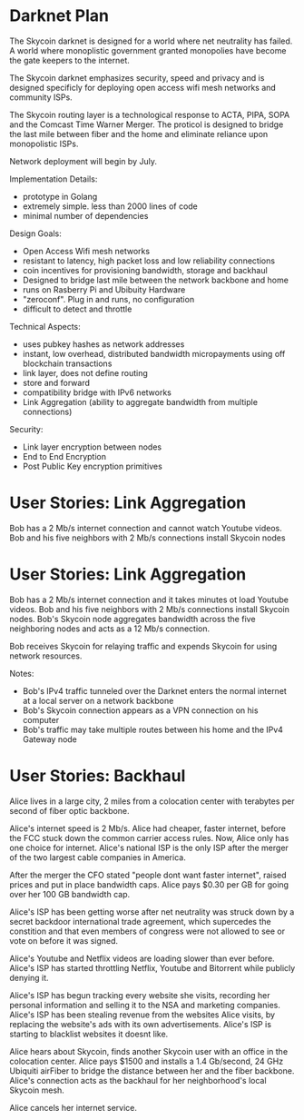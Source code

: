 

Darknet Plan
============

The Skycoin darknet is designed for a world where net neutrality has failed. A world where monoplistic government granted monopolies have become the gate keepers to the internet.

The Skycoin darknet emphasizes security, speed and privacy and is designed specificly for deploying open access wifi mesh networks and community ISPs.

The Skycoin routing layer is a technological response to ACTA, PIPA, SOPA and the Comcast Time Warner Merger. The proticol is designed to bridge the last mile between fiber and the home and eliminate reliance upon monopolistic ISPs.

Network deployment will begin by July.

Implementation Details:
- prototype in Golang
- extremely simple. less than 2000 lines of code
- minimal number of dependencies

Design Goals:
- Open Access Wifi mesh networks
- resistant to latency, high packet loss and low reliability connections
- coin incentives for provisioning bandwidth, storage and backhaul
- Designed to bridge last mile between the network backbone and home
- runs on Rasberry Pi and Ubibuity Hardware
- "zeroconf". Plug in and runs, no configuration
- difficult to detect and throttle

Technical Aspects:
- uses pubkey hashes as network addresses
- instant, low overhead, distributed bandwidth micropayments using off blockchain transactions
- link layer, does not define routing
- store and forward
- compatibility bridge with IPv6 networks
- Link Aggregation (ability to aggregate bandwidth from multiple connections)

Security:
- Link layer encryption between nodes
- End to End Encryption
- Post Public Key encryption primitives

User Stories: Link Aggregation
===============================

Bob has a 2 Mb/s internet connection and cannot watch Youtube videos. Bob and his five neighbors with 2 Mb/s connections install Skycoin nodes


User Stories: Link Aggregation
===============================

Bob has a 2 Mb/s internet connection and it takes minutes ot load Youtube videos. Bob and his five neighbors with 2 Mb/s connections install Skycoin nodes. Bob's Skycoin node aggregates bandwidth across the five neighboring nodes and acts as a 12 Mb/s connection.

Bob receives Skycoin for relaying traffic and expends Skycoin for using network resources.

Notes:
- Bob's IPv4 traffic tunneled over the Darknet enters the normal internet at a local server on a network backbone
- Bob's Skycoin connection appears as a VPN connection on his computer
- Bob's traffic may take multiple routes between his home and the IPv4 Gateway node

User Stories: Backhaul
======================

Alice lives in a large city, 2 miles from a colocation center with terabytes per second of fiber optic backbone.

Alice's internet speed is 2 Mb/s. Alice had cheaper, faster internet, before the FCC stuck down the common carrier access rules. Now, Alice only has one choice for internet. Alice's national ISP is the only ISP after the merger of the two largest cable companies in America. 

After the merger the CFO stated "people dont want faster internet", raised prices and put in place bandwidth caps. Alice pays $0.30 per GB for going over her 100 GB bandwidth cap.

Alice's ISP has been getting worse after net neutrality was struck down by a secret backdoor international trade agreement, which supercedes the constition and that even members of congress were not allowed to see or vote on before it was signed.

Alice's Youtube and Netflix videos are loading slower than ever before. Alice's ISP has started throttling Netflix, Youtube and Bitorrent while publicly denying it. 

Alice's ISP has begun tracking every website she visits, recording her personal information and selling it to the NSA and marketing companies. Alice's ISP has been stealing revenue from the websites Alice visits, by replacing the website's ads with its own advertisements. Alice's ISP is starting to blacklist websites it doesnt like.

Alice hears about Skycoin, finds another Skycoin user with an office in the colocation center. Alice pays $1500 and installs a 1.4 Gb/second, 24 GHz Ubiquiti airFiber to bridge the distance between her and the fiber backbone.  Alice's connection acts as the backhaul for her neighborhood's local Skycoin mesh.

Alice cancels her internet service.